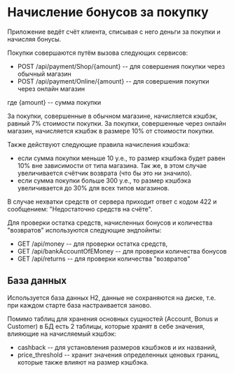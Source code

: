 # Начисление бонусов за покупку
Приложение ведёт счёт клиента, списывая с него деньги за покупки и начисляя бонусы.

Покупки совершаются путём вызова следующих сервисов:
- POST /api/payment/Shop/{amount} -- для совершения покупки через обычный магазин
- POST /api/payment/Online/{amount} -- для совершения покупки через онлайн магазин

где {amount} -- сумма покупки

За покупки, совершенные в обычном магазине, начисляется кэшбэк, равный 7% стоимости покупки. За покупки, совершенные 
через онлайн магазин, начисляется кэшбэк в размере 10% от стоимости покупки.

Также действуют следующие правила начисления кэшбэка:
- если сумма покупки меньше 10 у.е., то размер кэшбэка будет равен 10% вне зависимости от типа магазина. Так же, 
в этом случае увеличивается счётчик возврата (что бы это ни значило).
- если сумма покупки больше 300 у.е., то размер кэшбэка увеличивается до 30% для всех типов магазинов.

В случае нехватки средств от сервера приходит ответ с кодом 422 и сообщением: "Недостаточно средств на счёте".

Для проверки остатка средств, начисленных бонусов и количества "возвратов" используются следующие эндпойнты:
- GET /api/money -- для проверки остатка средств,
- GET /api/bankAccountOfEMoney -- для проверки количества бонусов
- GET /api/returns -- для проверки количества "возвратов"

## База данных

Используется база данных H2, данные не сохраняются на диске, т.е. при каждом старте база настраивается заново.

Помимо таблиц для хранения основных сущностей (Account, Bonus и  Customer) в БД есть 2 таблицы, которые хранят в себе 
значения, влияющие на начисляемый кэшбэк:
- cashback -- для установления размеров кэшбэков и их названий,
- price_threshold -- хранит значения определенных ценовых границ, которые также влияют на размер кэшбэка.
